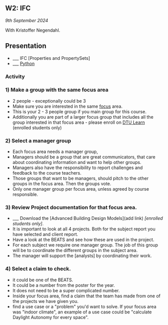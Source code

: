 ## W2: IFC

*9th September 2024*

With Kristoffer Negendahl.

## Presentation
* ___ IFC [Properties and PropertySets]
* ___ [Python](/Concepts/Python)

### Activity

### 1) Make a group with the same focus area
* 2 people - exceptionally could be 3
* Make sure you are interested in the same [focus] area.
* This is your 2 - 3 people group if you main group for this course.
* Additionally you are part of a larger focus group that includes all the group interested in that focus area - please enroll on [DTU Learn](https://learn.inside.dtu.dk/d2l/lms/group/group_list.d2l?ou=215344&categoryId=21022) (enrolled students only)

### 2) Select a manager group
* Each focus area needs a manager group,
* Managers should be a group that are great communicators, that care about coordinating information and want to help other groups.
* Managers also have the responsibility to report challenges and feedback to the course teachers.
* Those groups that want to be managers, should pitch to the other groups in the focus area. Then the groups vote.
* Only one manager group per focus area, unless agreed by course responsible.

### 3) Review Project documentation for that focus area.
* ___ Download the [Advanced Building Design Models](add link) *[enrolled students only]*.
* It is important to look at all 4 projects. Both for the subject report you have selected and client report.
* Have a look at the BEATS and see how these are used in the project.
* For each subject we require one manager group. The job of this group will be to coordinate the different groups in the subject area.
* The manager will support the [analysts] by coordinating their work.

### 4) Select a claim to check.
* it could be one of the BEATS.
* It could be a number from the poster for the year.
* It does not need to be a super complicated number.
* Inside your focus area, find a claim that the team has made from one of the projects we have given you.
* find a use case or a "problem" you'd want to solve. If your focus area was "indoor climate", an example of a use case could be "calculate Daylight Autonomy for every space".

[IfcProperties and IfcPropertySets]: /Concepts/Properties
[PropertySets]: /Concepts/Property
[focus]: /Focus
[A1]: /Assignments/A1
